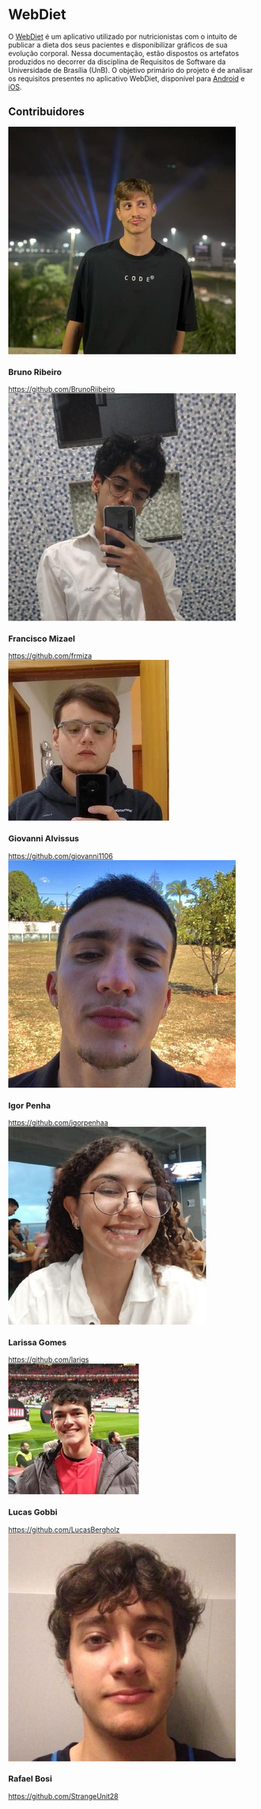 <div class="body">
    <h1 class="title">WebDiet</h1>
    <p>O <a href="https://webdiet.com.br/">WebDiet</a> é um aplicativo utilizado por nutricionistas com o intuito de publicar a dieta dos seus pacientes e disponibilizar gráficos de sua evolução corporal. Nessa documentação, estão dispostos os artefatos produzidos no decorrer da disciplina de Requisitos de Software da Universidade de Brasília (UnB). O objetivo primário do projeto é de analisar os requisitos presentes no aplicativo WebDiet, disponível para <a href="https://play.google.com/store/apps/details?id=br.com.webdiet.webdiet&hl=en_US">Android</a> e <a href="https://apps.apple.com/br/app/webdiet-para-pacientes/id1195115431">iOS</a>.</p>

<h2 class="title">Contribuidores</h1>

<div class="wrapper">
    <div class="image1">
        <img src="img/equipe/bruno.jpg" alt="..." class="img-time">
    </div>
    <div class="text1">
        <h3 class="title1">Bruno Ribeiro</h1>
        <a href="https://github.com/BrunoRiibeiro">https://github.com/BrunoRiibeiro</a>
    </div>
    <div class="image2">
        <img src="img/equipe/mizael.jpg" alt="..." class="img-time">
    </div>
    <div class="text2">
        <h3 class="title1">Francisco Mizael</h1>
        <a href="https://github.com/frmiza" >https://github.com/frmiza</a>
    </div>
    <div class="image1">
        <img src="img/equipe/giovanni.jpg" alt="..." class="img-time">
    </div>
    <div class="text1">
        <h3 class="title1">Giovanni Alvissus</h1>
        <a href="https://github.com/giovanni1106" >https://github.com/giovanni1106</a>
    </div>
    <div class="image2">
        <img src="img/equipe/igor.jpg" alt="..." class="img-time">
    </div>
    <div class="text2">
        <h3 class="title1">Igor Penha</h1>
        <a href="https://github.com/igorpenhaa" >https://github.com/igorpenhaa</a>
    </div>
    <div class="image1">
        <img src="img/equipe/larissa.jpg" alt="..." class="img-time">
    </div>
    <div class="text1">
        <h3 class="title1">Larissa Gomes</h1>
        <a href="https://github.com/larigs" >https://github.com/larigs</a>
    </div>
    <div class="image2">
        <img src="img/equipe/gobbi.jpg" alt="..." class="img-time">
    </div>
    <div class="text2">
        <h3 class="title1">Lucas Gobbi</h1>
        <a href="https://github.com/LucasBergholz" >https://github.com/LucasBergholz</a>
    </div>
    <div class="image2">
        <img src="img/equipe/rafael.jpg" alt="..." class="img-time">
    </div>
    <div class="text2">
        <h3 class="title1">Rafael Bosi</h1>
        <a href="https://github.com/StrangeUnit28" >https://github.com/StrangeUnit28</a>
    </div>
</div>
</div>
